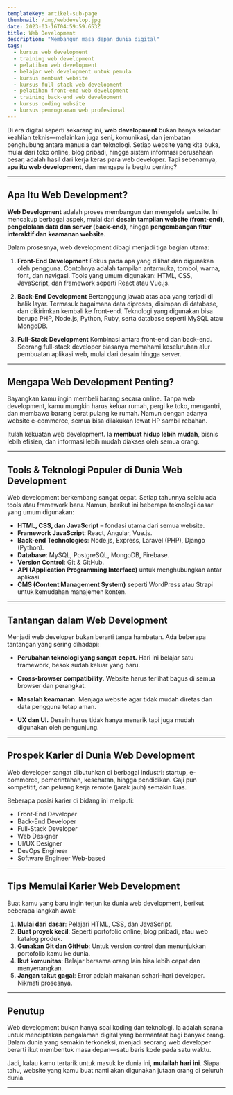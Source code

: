```yaml
---
templateKey: artikel-sub-page
thumbnail: /img/webdevelop.jpg
date: 2023-03-16T04:59:59.653Z
title: Web Development
description: "Membangun masa depan dunia digital"
tags:
  - kursus web development
  - training web development
  - pelatihan web development
  - belajar web development untuk pemula
  - kursus membuat website
  - kursus full stack web development
  - pelatihan front-end web development
  - training back-end web development
  - kursus coding website
  - kursus pemrograman web profesional
---
```



Di era digital seperti sekarang ini, **web development** bukan hanya sekadar keahlian teknis—melainkan juga seni, komunikasi, dan jembatan penghubung antara manusia dan teknologi. Setiap website yang kita buka, mulai dari toko online, blog pribadi, hingga sistem informasi perusahaan besar, adalah hasil dari kerja keras para web developer. Tapi sebenarnya, **apa itu web development**, dan mengapa ia begitu penting?

---

## Apa Itu Web Development?

**Web Development** adalah proses membangun dan mengelola website. Ini mencakup berbagai aspek, mulai dari **desain tampilan website (front-end)**, **pengelolaan data dan server (back-end)**, hingga **pengembangan fitur interaktif dan keamanan website**.

Dalam prosesnya, web development dibagi menjadi tiga bagian utama:

1. **Front-End Development**
   Fokus pada apa yang dilihat dan digunakan oleh pengguna. Contohnya adalah tampilan antarmuka, tombol, warna, font, dan navigasi. Tools yang umum digunakan: HTML, CSS, JavaScript, dan framework seperti React atau Vue.js.

2. **Back-End Development**
   Bertanggung jawab atas apa yang terjadi di balik layar. Termasuk bagaimana data diproses, disimpan di database, dan dikirimkan kembali ke front-end. Teknologi yang digunakan bisa berupa PHP, Node.js, Python, Ruby, serta database seperti MySQL atau MongoDB.

3. **Full-Stack Development**
   Kombinasi antara front-end dan back-end. Seorang full-stack developer biasanya memahami keseluruhan alur pembuatan aplikasi web, mulai dari desain hingga server.

---

## Mengapa Web Development Penting?

Bayangkan kamu ingin membeli barang secara online. Tanpa web development, kamu mungkin harus keluar rumah, pergi ke toko, mengantri, dan membawa barang berat pulang ke rumah. Namun dengan adanya website e-commerce, semua bisa dilakukan lewat HP sambil rebahan.

Itulah kekuatan web development. Ia **membuat hidup lebih mudah**, bisnis lebih efisien, dan informasi lebih mudah diakses oleh semua orang.

---

## Tools & Teknologi Populer di Dunia Web Development

Web development berkembang sangat cepat. Setiap tahunnya selalu ada tools atau framework baru. Namun, berikut ini beberapa teknologi dasar yang umum digunakan:

* **HTML, CSS, dan JavaScript** – fondasi utama dari semua website.
* **Framework JavaScript**: React, Angular, Vue.js.
* **Back-end Technologies**: Node.js, Express, Laravel (PHP), Django (Python).
* **Database**: MySQL, PostgreSQL, MongoDB, Firebase.
* **Version Control**: Git & GitHub.
* **API (Application Programming Interface)** untuk menghubungkan antar aplikasi.
* **CMS (Content Management System)** seperti WordPress atau Strapi untuk kemudahan manajemen konten.

---

## Tantangan dalam Web Development

Menjadi web developer bukan berarti tanpa hambatan. Ada beberapa tantangan yang sering dihadapi:

* **Perubahan teknologi yang sangat cepat.**
  Hari ini belajar satu framework, besok sudah keluar yang baru.

* **Cross-browser compatibility.**
  Website harus terlihat bagus di semua browser dan perangkat.

* **Masalah keamanan.**
  Menjaga website agar tidak mudah diretas dan data pengguna tetap aman.

* **UX dan UI.**
  Desain harus tidak hanya menarik tapi juga mudah digunakan oleh pengunjung.

---

## Prospek Karier di Dunia Web Development

Web developer sangat dibutuhkan di berbagai industri: startup, e-commerce, pemerintahan, kesehatan, hingga pendidikan. Gaji pun kompetitif, dan peluang kerja remote (jarak jauh) semakin luas.

Beberapa posisi karier di bidang ini meliputi:

* Front-End Developer
* Back-End Developer
* Full-Stack Developer
* Web Designer
* UI/UX Designer
* DevOps Engineer
* Software Engineer Web-based

---

## Tips Memulai Karier Web Development

Buat kamu yang baru ingin terjun ke dunia web development, berikut beberapa langkah awal:

1. **Mulai dari dasar**: Pelajari HTML, CSS, dan JavaScript.
2. **Buat proyek kecil**: Seperti portofolio online, blog pribadi, atau web katalog produk.
3. **Gunakan Git dan GitHub**: Untuk version control dan menunjukkan portofolio kamu ke dunia.
4. **Ikut komunitas**: Belajar bersama orang lain bisa lebih cepat dan menyenangkan.
5. **Jangan takut gagal**: Error adalah makanan sehari-hari developer. Nikmati prosesnya.

---

## Penutup

Web development bukan hanya soal koding dan teknologi. Ia adalah sarana untuk menciptakan pengalaman digital yang bermanfaat bagi banyak orang. Dalam dunia yang semakin terkoneksi, menjadi seorang web developer berarti ikut membentuk masa depan—satu baris kode pada satu waktu.

Jadi, kalau kamu tertarik untuk masuk ke dunia ini, **mulailah hari ini**. Siapa tahu, website yang kamu buat nanti akan digunakan jutaan orang di seluruh dunia.

---






